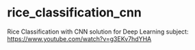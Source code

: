 # rice_classification_cnn
Rice Classification with CNN solution for Deep Learning subject: https://www.youtube.com/watch?v=g3EKv7hdYHA
